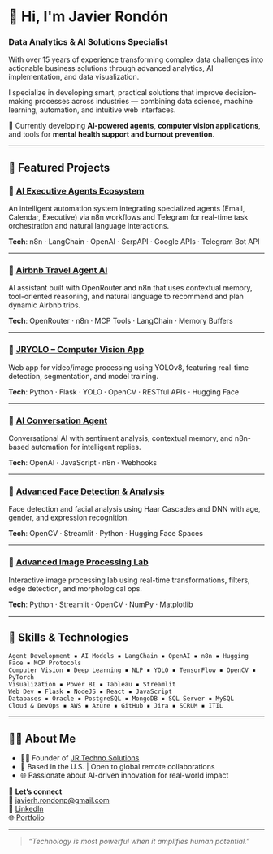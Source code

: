 # 👋 Hi, I'm Javier Rondón  
### Data Analytics & AI Solutions Specialist  

With over 15 years of experience transforming complex data challenges into actionable business solutions through advanced analytics, AI implementation, and data visualization.

I specialize in developing smart, practical solutions that improve decision-making processes across industries — combining data science, machine learning, automation, and intuitive web interfaces.

🎯 Currently developing **AI-powered agents**, **computer vision applications**, and tools for **mental health support and burnout prevention**.

---

## 🚀 Featured Projects  

### 🔹 [AI Executive Agents Ecosystem](https://jarondonp.github.io/portafolio)  
An intelligent automation system integrating specialized agents (Email, Calendar, Executive) via n8n workflows and Telegram for real-time task orchestration and natural language interactions.

**Tech**: n8n · LangChain · OpenAI · SerpAPI · Google APIs · Telegram Bot API  

---

### 🔹 [Airbnb Travel Agent AI](https://jarondonp.github.io/portafolio)  
AI assistant built with OpenRouter and n8n that uses contextual memory, tool-oriented reasoning, and natural language to recommend and plan dynamic Airbnb trips.

**Tech**: OpenRouter · n8n · MCP Tools · LangChain · Memory Buffers  

---

### 🔹 [JRYOLO – Computer Vision App](https://jarondonp.github.io/portafolio)  
Web app for video/image processing using YOLOv8, featuring real-time detection, segmentation, and model training.

**Tech**: Python · Flask · YOLO · OpenCV · RESTful APIs · Hugging Face  

---

### 🔹 [AI Conversation Agent](https://jarondonp.github.io/portafolio)  
Conversational AI with sentiment analysis, contextual memory, and n8n-based automation for intelligent replies.

**Tech**: OpenAI · JavaScript · n8n · Webhooks  

---

### 🔹 [Advanced Face Detection & Analysis](https://jarondonp.github.io/portafolio)  
Face detection and facial analysis using Haar Cascades and DNN with age, gender, and expression recognition.

**Tech**: OpenCV · Streamlit · Python · Hugging Face Spaces  

---

### 🔹 [Advanced Image Processing Lab](https://jarondonp.github.io/portafolio)  
Interactive image processing lab using real-time transformations, filters, edge detection, and morphological ops.

**Tech**: Python · Streamlit · OpenCV · NumPy · Matplotlib  

---

## 🧠 Skills & Technologies

```
Agent Development ▪ AI Models ▪ LangChain ▪ OpenAI ▪ n8n ▪ Hugging Face ▪ MCP Protocols  
Computer Vision ▪ Deep Learning ▪ NLP ▪ YOLO ▪ TensorFlow ▪ OpenCV ▪ PyTorch  
Visualization ▪ Power BI ▪ Tableau ▪ Streamlit  
Web Dev ▪ Flask ▪ NodeJS ▪ React ▪ JavaScript  
Databases ▪ Oracle ▪ PostgreSQL ▪ MongoDB ▪ SQL Server ▪ MySQL  
Cloud & DevOps ▪ AWS ▪ Azure ▪ GitHub ▪ Jira ▪ SCRUM ▪ ITIL  
```

---

## 🧑‍💼 About Me

- 👨‍💻 Founder of [JR Techno Solutions](https://www.jrtechnosolutions.com)
- 📍 Based in the U.S. | Open to global remote collaborations
- 🌐 Passionate about AI-driven innovation for real-world impact

📩 **Let’s connect**  
📧 [javierh.rondonp@gmail.com](mailto:javierh.rondonp@gmail.com)  
🔗 [LinkedIn](https://www.linkedin.com/in/tu-perfil)  
🌐 [Portfolio](https://jarondonp.github.io/portafolio)

---

> _“Technology is most powerful when it amplifies human potential.”_
